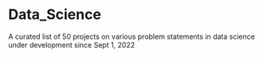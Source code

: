 # Data_Science
A curated list of 50 projects on various problem statements in data science under development since Sept 1, 2022  
